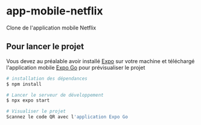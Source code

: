 # app-mobile-netflix
Clone de l'application mobile Netflix

## Pour lancer le projet

Vous devez au préalable avoir installé [Expo](https://expo.dev) sur votre machine et téléchargé
l'application mobile [Expo Go](https://play.google.com/store/apps/details?id=host.exp.exponent&referrer=www) pour prévisualiser le projet

```bash
# installation des dépendances
$ npm install

# Lancer le serveur de développement
$ npx expo start

# Visualiser le projet
Scannez le code QR avec l'application Expo Go

```
